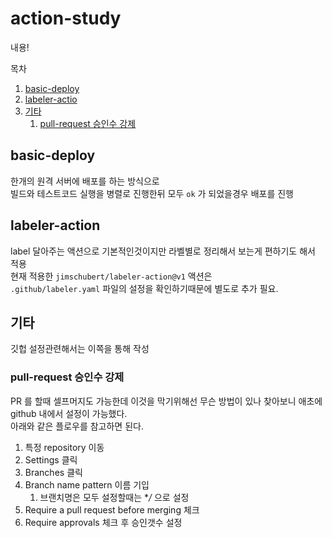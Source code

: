 # action-study

내용!

목차
1. [basic-deploy](#basic-deploy)
2. [labeler-actio](#labeler-action)
3. [기타](#기타)
    1. [pull-request 승인수 강제](#pull-request-승인수-강제)

## basic-deploy

한개의 원격 서버에 배포를 하는 방식으로  
빌드와 테스트코드 실행을 병렬로 진행한뒤 모두 `ok` 가 되었을경우 배포를 진행

## labeler-action

label 달아주는 액션으로 기본적인것이지만 라벨별로 정리해서 보는게 편하기도 해서 적용  
현재 적용한 `jimschubert/labeler-action@v1` 액션은  
`.github/labeler.yaml` 파일의 설정을 확인하기때문에 별도로 추가 필요.  

## 기타

깃헙 설정관련해서는 이쪽을 통해 작성 

### pull-request 승인수 강제

PR 를 할때 셀프머지도 가능한데 이것을 막기위해선 무슨 방법이 있나 찾아보니 애초에 github 내에서 설정이 가능했다.  
아래와 같은 플로우를 참고하면 된다.  
1. 특정 repository 이동
2. Settings 클릭
3. Branches 클릭
4. Branch name pattern 이름 기입
    1. 브랜치명은 모두 설정할때는 **/* 으로 설정
5. Require a pull request before merging 체크
6. Require approvals 체크 후 승인갯수 설정 